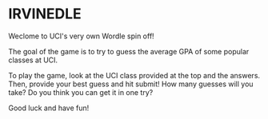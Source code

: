 # IRVINEDLE
Weclome to UCI's very own Wordle spin off!

The goal of the game is to try to guess the average GPA of some popular classes at UCI. 

To play the game, look at the UCI class provided at the top and the answers. Then, provide your best guess and hit submit! 
How many guesses will you take? Do you think you can get it in one try? 

Good luck and have fun!
